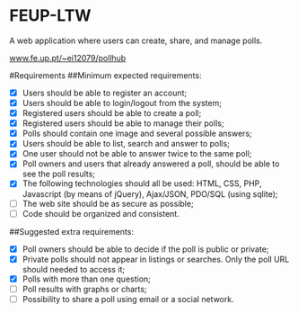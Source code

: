 FEUP-LTW
=========

A web application where users can create, share, and manage polls.

www.fe.up.pt/~ei12079/pollhub

#Requirements
##Minimum expected requirements:
- [x] Users should be able to register an account;
- [x] Users should be able to login/logout from the system;
- [x] Registered users should be able to create a poll;
- [x] Registered users should be able to manage their polls;
- [x] Polls should contain one image and several possible answers;
- [x] Users should be able to list, search and answer to polls;
- [x] One user should not be able to answer twice to the same poll;
- [x] Poll owners and users that already answered a poll, should be able to see the poll results;
- [x] The following technologies should all be used: HTML, CSS, PHP, Javascript (by means of jQuery), Ajax/JSON, PDO/SQL (using sqlite);
- [ ] The web site should be as secure as possible;
- [ ] Code should be organized and consistent.

##Suggested extra requirements:
- [x] Poll owners should be able to decide if the poll is public or private;
- [x] Private polls should not appear in listings or searches. Only the poll URL should needed to access it;
- [x] Polls with more than one question;
- [ ] Poll results with graphs or charts;
- [ ] Possibility to share a poll using email or a social network.
